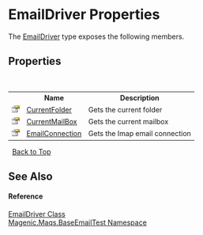 # EmailDriver Properties
 

The <a href="#/MAQS_5/Email_AUTOGENERATED/EmailDriver_Class">EmailDriver</a> type exposes the following members.


## Properties
&nbsp;<table><tr><th></th><th>Name</th><th>Description</th></tr><tr><td>![Public property](media/pubproperty.gif "Public property")</td><td><a href="#/MAQS_5/Email_AUTOGENERATED/EmailDriver-CurrentFolder_Property">CurrentFolder</a></td><td>
Gets the current folder</td></tr><tr><td>![Public property](media/pubproperty.gif "Public property")</td><td><a href="#/MAQS_5/Email_AUTOGENERATED/EmailDriver-CurrentMailBox_Property">CurrentMailBox</a></td><td>
Gets the current mailbox</td></tr><tr><td>![Public property](media/pubproperty.gif "Public property")</td><td><a href="#/MAQS_5/Email_AUTOGENERATED/EmailDriver-EmailConnection_Property">EmailConnection</a></td><td>
Gets the Imap email connection</td></tr></table>&nbsp;
<a href="#emaildriver-properties">Back to Top</a>

## See Also


#### Reference
<a href="#/MAQS_5/Email_AUTOGENERATED/EmailDriver_Class">EmailDriver Class</a><br /><a href="#/MAQS_5/Email_AUTOGENERATED/Magenic-Maqs-BaseEmailTest_Namespace">Magenic.Maqs.BaseEmailTest Namespace</a><br />